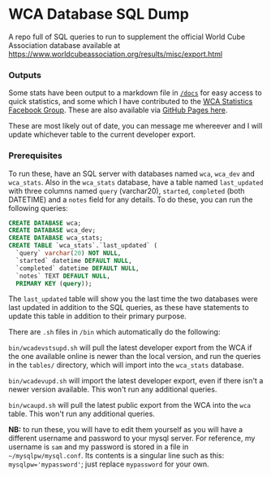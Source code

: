 # WCA Database SQL Dump

A repo full of SQL queries to run to supplement the official World Cube Association database available at https://www.worldcubeassociation.org/results/misc/export.html

### Outputs

Some stats have been output to a markdown file in [`/docs`](https://github.com/sam596/SQL/tree/master/docs) for easy access to quick statistics, and some which I have contributed to the [WCA Statistics Facebook Group](https://www.facebook.com/groups/439995439706174/). These are also available via [GitHub Pages here](http://sam596.github.io/WCA-Stats). 

These are most likely out of date, you can message me whereever and I will update whichever table to the current developer export.

### Prerequisites

To run these, have an SQL server with databases named `wca`, `wca_dev` and `wca_stats`. Also in the `wca_stats` database, have a table named `last_updated` with three columns named `query` (varchar20), `started`, `completed` (both DATETIME) and a `notes` field for any details. To do these, you can run the following queries:
```sql
CREATE DATABASE wca;
CREATE DATABASE wca_dev;
CREATE DATABASE wca_stats;
CREATE TABLE `wca_stats`.`last_updated` (
  `query` varchar(20) NOT NULL,
  `started` datetime DEFAULT NULL,
  `completed` datetime DEFAULT NULL,
  `notes` TEXT DEFAULT NULL,
  PRIMARY KEY (query));
```

The `last_updated` table will show you the last time the two databases were last updated in addition to the SQL queries, as these have statements to update this table in addition to their primary purpose.

There are `.sh` files in `/bin` which automatically do the following:

`bin/wcadevstsupd.sh` will pull the latest developer export from the WCA if the one available online is newer than the local version, and run the queries in the `tables/` directory, which will import into the `wca_stats` database.

`bin/wcadevupd.sh` will import the latest developer export, even if there isn't a newer version available. This won't run any additional queries.

`bin/wcaupd.sh` will pull the latest public export from the WCA into the `wca` table. This won't run any additional queries.

**NB:** to run these, you will have to edit them yourself as you will have a different username and password to your mysql server. For reference, my username is `sam` and my password is stored in a file in `~/mysqlpw/mysql.conf`. Its contents is a singular line such as this: `mysqlpw='mypassword'`; just replace `mypassword` for your own.
